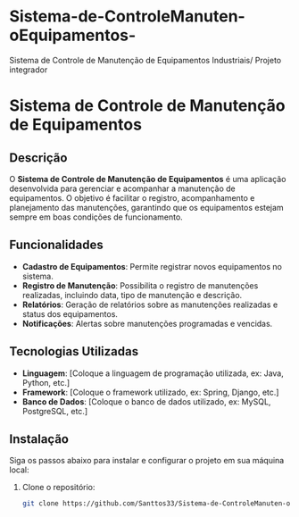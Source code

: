 # Sistema-de-ControleManuten-oEquipamentos-
Sistema de Controle de Manutenção de Equipamentos Industriais/ Projeto integrador

# Sistema de Controle de Manutenção de Equipamentos

## Descrição

O **Sistema de Controle de Manutenção de Equipamentos** é uma aplicação desenvolvida para gerenciar e acompanhar a manutenção de equipamentos. O objetivo é facilitar o registro, acompanhamento e planejamento das manutenções, garantindo que os equipamentos estejam sempre em boas condições de funcionamento.

## Funcionalidades

- **Cadastro de Equipamentos**: Permite registrar novos equipamentos no sistema.
- **Registro de Manutenção**: Possibilita o registro de manutenções realizadas, incluindo data, tipo de manutenção e descrição.
- **Relatórios**: Geração de relatórios sobre as manutenções realizadas e status dos equipamentos.
- **Notificações**: Alertas sobre manutenções programadas e vencidas.

## Tecnologias Utilizadas

- **Linguagem**: [Coloque a linguagem de programação utilizada, ex: Java, Python, etc.]
- **Framework**: [Coloque o framework utilizado, ex: Spring, Django, etc.]
- **Banco de Dados**: [Coloque o banco de dados utilizado, ex: MySQL, PostgreSQL, etc.]

## Instalação

Siga os passos abaixo para instalar e configurar o projeto em sua máquina local:

1. Clone o repositório:
   ```bash
   git clone https://github.com/Santtos33/Sistema-de-ControleManuten-oEquipamentos-.git
